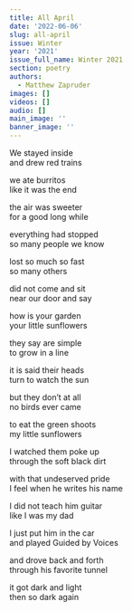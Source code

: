 ```yaml
---
title: All April
date: '2022-06-06'
slug: all-april
issue: Winter
year: '2021'
issue_full_name: Winter 2021
section: poetry
authors:
  - Matthew Zapruder
images: []
videos: []
audio: []
main_image: ''
banner_image: ''
---
```

We stayed inside \
and drew red trains

we ate burritos \
like it was the end

the air was sweeter \
for a good long while

everything had stopped \
so many people we know

lost so much so fast \
so many others

did not come and sit \
near our door and say

how is your garden \
your little sunflowers

they say are simple \
to grow in a line

it is said their heads \
turn to watch the sun

but they don’t at all \
no birds ever came

to eat the green shoots \
my little sunflowers

I watched them poke up \
through the soft black dirt

with that undeserved pride \
I feel when he writes his name

I did not teach him guitar \
like I was my dad

I just put him in the car \
and played Guided by Voices

and drove back and forth \
through his favorite tunnel

it got dark and light \
then so dark again
